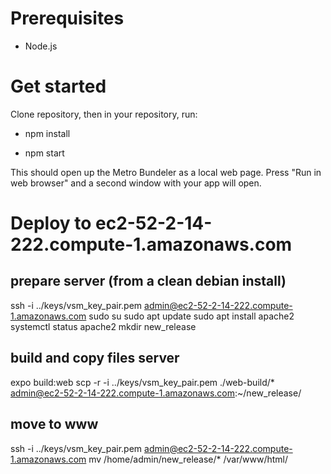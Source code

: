 # Prerequisites

* Node.js

# Get started

Clone repository, then in your repository, run: 

* npm install

* npm start

This should open up the Metro Bundeler as a local web page. Press "Run in web browser" and a second window with your app will open.  


# Deploy to ec2-52-2-14-222.compute-1.amazonaws.com

## prepare server (from a clean debian install)
ssh -i ../keys/vsm_key_pair.pem admin@ec2-52-2-14-222.compute-1.amazonaws.com
sudo su
sudo apt update
sudo apt install apache2
systemctl status apache2
mkdir new_release

## build and copy files server
expo build:web
scp  -r -i ../keys/vsm_key_pair.pem ./web-build/* admin@ec2-52-2-14-222.compute-1.amazonaws.com:~/new_release/

## move to www
ssh -i ../keys/vsm_key_pair.pem admin@ec2-52-2-14-222.compute-1.amazonaws.com
mv /home/admin/new_release/* /var/www/html/
